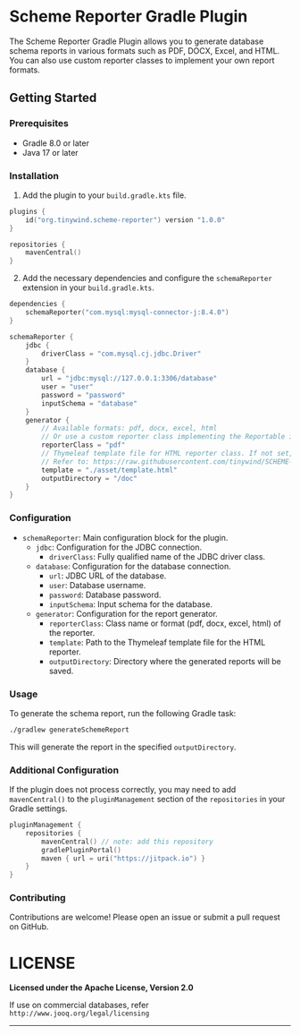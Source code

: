 # Scheme Reporter Gradle Plugin

The Scheme Reporter Gradle Plugin allows you to generate database schema reports in various formats such as PDF, DOCX, Excel, and HTML. You can also use custom reporter classes to implement your own report formats.

## Getting Started

### Prerequisites

- Gradle 8.0 or later
- Java 17 or later

### Installation

1. Add the plugin to your `build.gradle.kts` file.

```kotlin
plugins {
    id("org.tinywind.scheme-reporter") version "1.0.0"
}

repositories {
    mavenCentral()
}
```

2. Add the necessary dependencies and configure the `schemaReporter` extension in your `build.gradle.kts`.

```kotlin
dependencies {
    schemaReporter("com.mysql:mysql-connector-j:8.4.0")
}

schemaReporter {
    jdbc {
        driverClass = "com.mysql.cj.jdbc.Driver"
    }
    database {
        url = "jdbc:mysql://127.0.0.1:3306/database"
        user = "user"
        password = "password"
        inputSchema = "database"
    }
    generator {
        // Available formats: pdf, docx, excel, html
        // Or use a custom reporter class implementing the Reportable interface
        reporterClass = "pdf"
        // Thymeleaf template file for HTML reporter class. If not set, the default template will be used.
        // Refer to: https://raw.githubusercontent.com/tinywind/SCHEME-REPORTER/master/scheme-reporter/src/main/resources/asset/default.html
        template = "./asset/template.html"
        outputDirectory = "/doc"
    }
}
```

### Configuration

- `schemaReporter`: Main configuration block for the plugin.
    - `jdbc`: Configuration for the JDBC connection.
        - `driverClass`: Fully qualified name of the JDBC driver class.
    - `database`: Configuration for the database connection.
        - `url`: JDBC URL of the database.
        - `user`: Database username.
        - `password`: Database password.
        - `inputSchema`: Input schema for the database.
    - `generator`: Configuration for the report generator.
        - `reporterClass`: Class name or format (pdf, docx, excel, html) of the reporter.
        - `template`: Path to the Thymeleaf template file for the HTML reporter.
        - `outputDirectory`: Directory where the generated reports will be saved.

### Usage

To generate the schema report, run the following Gradle task:

```sh
./gradlew generateSchemeReport
```

This will generate the report in the specified `outputDirectory`.

### Additional Configuration

If the plugin does not process correctly, you may need to add `mavenCentral()` to the `pluginManagement` section of the `repositories` in your Gradle settings.

```kotlin
pluginManagement {
    repositories {
        mavenCentral() // note: add this repository
        gradlePluginPortal()
        maven { url = uri("https://jitpack.io") }
    }
}
```

### Contributing

Contributions are welcome! Please open an issue or submit a pull request on GitHub.

# LICENSE
**Licensed under the Apache License, Version 2.0**

If use on commercial databases, refer `http://www.jooq.org/legal/licensing`

---
